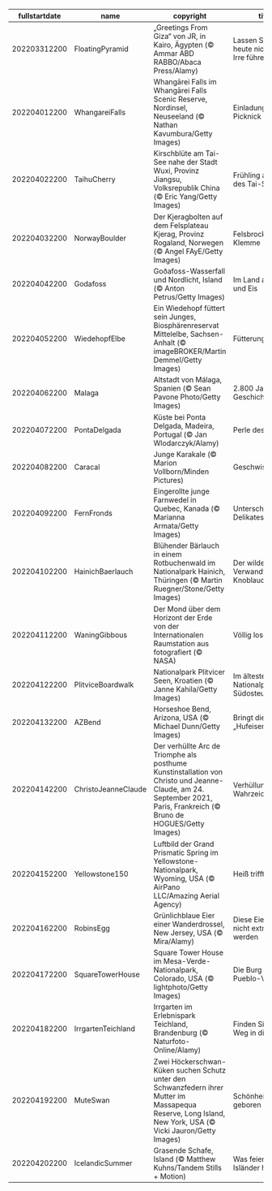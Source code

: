 |fullstartdate|name|copyright|title|image|
|--|--|--|--|--|
202203312200|FloatingPyramid|„Greetings From Giza“ von JR, in Kairo, Ägypten (© Ammar ABD RABBO/Abaca Press/Alamy)|Lassen Sie sich heute nicht in die Irre führen|![](/de-DE/2022/04/202203312200FloatingPyramid.jpg)|
202204012200|WhangareiFalls|Whangārei Falls im Whangārei Falls Scenic Reserve, Nordinsel, Neuseeland (© Nathan Kavumbura/Getty Images)|Einladung zum Picknick|![](/de-DE/2022/04/202204012200WhangareiFalls.jpg)|
202204022200|TaihuCherry|Kirschblüte am Tai-See nahe der Stadt Wuxi, Provinz Jiangsu, Volksrepublik China (© Eric Yang/Getty Images)|Frühling am Ufer des Tai-Sees|![](/de-DE/2022/04/202204022200TaihuCherry.jpg)|
202204032200|NorwayBoulder|Der Kjeragbolten auf dem Felsplateau Kjerag, Provinz Rogaland, Norwegen (© Angel FAyE/Getty Images)|Felsbrocken in der Klemme|![](/de-DE/2022/04/202204032200NorwayBoulder.jpg)|
202204042200|Godafoss|Goðafoss-Wasserfall und Nordlicht, Island (© Anton Petrus/Getty Images)|Im Land aus Feuer und Eis|![](/de-DE/2022/04/202204042200Godafoss.jpg)|
202204052200|WiedehopfElbe|Ein Wiedehopf füttert sein Junges, Biosphärenreservat Mittelelbe, Sachsen-Anhalt (© imageBROKER/Martin Demmel/Getty Images)|Fütterungszeit|![](/de-DE/2022/04/202204052200WiedehopfElbe.jpg)|
202204062200|Malaga|Altstadt von Málaga, Spanien (© Sean Pavone Photo/Getty Images)|2.800 Jahre Geschichte|![](/de-DE/2022/04/202204062200Malaga.jpg)|
202204072200|PontaDelgada|Küste bei Ponta Delgada, Madeira, Portugal (© Jan Wlodarczyk/Alamy)|Perle des Atlantiks|![](/de-DE/2022/04/202204072200PontaDelgada.jpg)|
202204082200|Caracal|Junge Karakale (© Marion Vollborn/Minden Pictures)|Geschwistertreffen|![](/de-DE/2022/04/202204082200Caracal.jpg)|
202204092200|FernFronds|Eingerollte junge Farnwedel in Quebec, Kanada (© Marianna Armata/Getty Images)|Unterschätzte Delikatesse|![](/de-DE/2022/04/202204092200FernFronds.jpg)|
202204102200|HainichBaerlauch|Blühender Bärlauch in einem Rotbuchenwald im Nationalpark Hainich, Thüringen (© Martin Ruegner/Stone/Getty Images)|Der wilde Verwandte des Knoblauchs|![](/de-DE/2022/04/202204102200HainichBaerlauch.jpg)|
202204112200|WaningGibbous|Der Mond über dem Horizont der Erde von der Internationalen Raumstation aus fotografiert (© NASA)|Völlig losgelöst|![](/de-DE/2022/04/202204112200WaningGibbous.jpg)|
202204122200|PlitviceBoardwalk|Nationalpark Plitvicer Seen, Kroatien (© Janne Kahila/Getty Images)|Im ältesten Nationalpark Südosteuropas|![](/de-DE/2022/04/202204122200PlitviceBoardwalk.jpg)|
202204132200|AZBend|Horseshoe Bend, Arizona, USA (© Michael Dunn/Getty Images)|Bringt dieses „Hufeisen“ Glück?|![](/de-DE/2022/04/202204132200AZBend.jpg)|
202204142200|ChristoJeanneClaude|Der verhüllte Arc de Triomphe als posthume Kunstinstallation von Christo und Jeanne-Claude, am 24. September 2021, Paris, Frankreich (© Bruno de HOGUES/Getty Images)|Verhüllung eines Wahrzeichens|![](/de-DE/2022/04/202204142200ChristoJeanneClaude.jpg)|
202204152200|Yellowstone150|Luftbild der Grand Prismatic Spring im Yellowstone-Nationalpark, Wyoming, USA (© AirPano LLC/Amazing Aerial Agency)|Heiß trifft kalt|![](/de-DE/2022/04/202204152200Yellowstone150.jpg)|
202204162200|RobinsEgg|Grünlichblaue Eier einer Wanderdrossel, New Jersey, USA (© Mira/Alamy)|Diese Eier müssen nicht extra gefärbt werden|![](/de-DE/2022/04/202204162200RobinsEgg.jpg)|
202204172200|SquareTowerHouse|Square Tower House im Mesa-Verde-Nationalpark, Colorado, USA (© lightphoto/Getty Images)|Die Burg der Pueblo-Vorfahren|![](/de-DE/2022/04/202204172200SquareTowerHouse.jpg)|
202204182200|IrrgartenTeichland|Irrgarten im Erlebnispark Teichland, Brandenburg (© Naturfoto-Online/Alamy)|Finden Sie den Weg in die Mitte?|![](/de-DE/2022/04/202204182200IrrgartenTeichland.jpg)|
202204192200|MuteSwan|Zwei Höckerschwan-Küken suchen Schutz unter den Schwanzfedern ihrer Mutter im Massapequa Reserve, Long Island, New York, USA (© Vicki Jauron/Getty Images)|Schönheiten sind geboren|![](/de-DE/2022/04/202204192200MuteSwan.jpg)|
202204202200|IcelandicSummer|Grasende Schafe, Island (© Matthew Kuhns/Tandem Stills + Motion)|Was feiern die Isländer heute?|![](/de-DE/2022/04/202204202200IcelandicSummer.jpg)|
